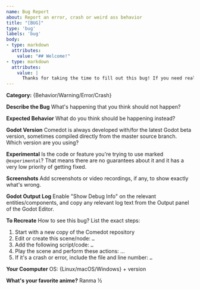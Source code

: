 ```yaml
---
name: Bug Report
about: Report an error, crash or weird ass behavior
title: "[BUG]"
type: 'bug'
labels: 'bug'
body:
- type: markdown
  attributes:
    value: "## Welcome!"
- type: markdown
  attributes:
    value: |
      Thanks for taking the time to fill out this bug! If you need real-time help, join us on Discord.
---
```


**Category:** {Behavior/Warning/Error/Crash}

**Describe the Bug**
What's happening that you think should not happen?

**Expected Behavior**
What do you think should be happening instead?

**Godot Version**
Comedot is always developed with/for the latest Godot beta version, sometimes compiled directly from the master source branch. Which version are you using?

**Experimental**
Is the code or feature you're trying to use marked `@experimental`? That means there are no guarantees about it and it has a very low priority of getting fixed.

**Screenshots**
Add screenshots or video recordings, if any, to show exactly what's wrong.

**Godot Output Log**
Enable "Show Debug Info" on the relevant entities/components, and copy any relevant log text from the Output panel of the Godot Editor.

**To Recreate**
How to see this bug? List the exact steps:
1. Start with a new copy of the Comedot repository
2. Edit or create this scene/node: `…`
3. Add the following script/code: `…`
5. Play the scene and perform these actions: …
6. If it's a crash or error, include the file and line number: `…`

**Your Coomputer**
OS: {Linux/macOS/Windows} + version

**What's your favorite anime?**
Ranma ½
